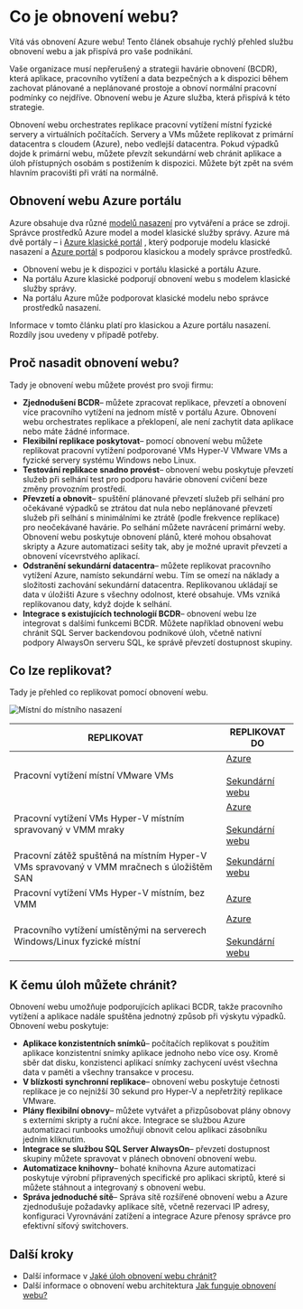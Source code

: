 <properties
    pageTitle="Co je obnovení webu? | Microsoft Azure"
    description="Přehled služby Azure obnovení webu a shrnuje scénáře nasazení."
    services="site-recovery"
    documentationCenter=""
    authors="rayne-wiselman"
    manager="cfreeman"
    editor=""/>

<tags
    ms.service="site-recovery"
    ms.devlang="na"
    ms.topic="get-started-article"
    ms.tgt_pltfrm="na"
    ms.workload="storage-backup-recovery"
    ms.date="10/13/2016"
    ms.author="raynew"/>

#  <a name="what-is-site-recovery"></a>Co je obnovení webu?

Vítá vás obnovení Azure webu! Tento článek obsahuje rychlý přehled službu obnovení webu a jak přispívá pro vaše podnikání.

Vaše organizace musí nepřerušený a strategii havárie obnovení (BCDR), která aplikace, pracovního vytížení a data bezpečných a k dispozici během zachovat plánované a neplánované prostoje a obnoví normální pracovní podmínky co nejdříve. Obnovení webu je Azure služba, která přispívá k této strategie.

Obnovení webu orchestrates replikace pracovní vytížení místní fyzické servery a virtuálních počítačích. Servery a VMs můžete replikovat z primární datacentra s cloudem (Azure), nebo vedlejší datacentra. Pokud výpadků dojde k primární webu, můžete převzít sekundární web chránit aplikace a úloh přístupných osobám s postižením k dispozici. Můžete být zpět na svém hlavním pracovišti při vrátí na normálně.

## <a name="site-recovery-in-the-azure-portal"></a>Obnovení webu Azure portálu

Azure obsahuje dva různé [modelů nasazení](../resource-manager-deployment-model.md) pro vytváření a práce se zdroji. Správce prostředků Azure model a model klasické služby správy. Azure má dvě portály – i [Azure klasické portál](https://manage.windowsazure.com/) , který podporuje modelu klasické nasazení a [Azure portál](https://portal.azure.com) s podporou klasickou a modely správce prostředků.

- Obnovení webu je k dispozici v portálu klasické a portálu Azure.
- Na portálu Azure klasické podporují obnovení webu s modelem klasické služby správy.
- Na portálu Azure může podporovat klasické modelu nebo správce prostředků nasazení. 

Informace v tomto článku platí pro klasickou a Azure portálu nasazení. Rozdíly jsou uvedeny v případě potřeby.


## <a name="why-deploy-site-recovery"></a>Proč nasadit obnovení webu?

Tady je obnovení webu můžete provést pro svoji firmu:

- **Zjednodušení BCDR**– můžete zpracovat replikace, převzetí a obnovení více pracovního vytížení na jednom místě v portálu Azure. Obnovení webu orchestrates replikace a překlopení, ale není zachytit data aplikace nebo máte žádné informace.
- **Flexibilní replikace poskytovat**– pomocí obnovení webu můžete replikovat pracovní vytížení podporované VMs Hyper-V VMware VMs a fyzické servery systému Windows nebo Linux.
- **Testování replikace snadno provést**– obnovení webu poskytuje převzetí služeb při selhání test pro podporu havárie obnovení cvičení beze změny provozním prostředí.
- **Převzetí a obnovit**– spuštění plánované převzetí služeb při selhání pro očekávané výpadků se ztrátou dat nula nebo neplánované převzetí služeb při selhání s minimálními ke ztrátě (podle frekvence replikace) pro neočekávané havárie. Po selhání můžete navrácení primární weby. Obnovení webu poskytuje obnovení plánů, které mohou obsahovat skripty a Azure automatizaci sešity tak, aby je možné upravit převzetí a obnovení vícevrstvého aplikací.
- **Odstranění sekundární datacentra**– můžete replikovat pracovního vytížení Azure, namísto sekundární webu. Tím se omezí na náklady a složitosti zachování sekundární datacentra. Replikovanou ukládají se data v úložišti Azure s všechny odolnost, které obsahuje. VMs vzniká replikovanou daty, když dojde k selhání.
- **Integrace s existujících technologií BCDR**– obnovení webu lze integrovat s dalšími funkcemi BCDR. Můžete například obnovení webu chránit SQL Server backendovou podnikové úloh, včetně nativní podpory AlwaysOn serveru SQL, ke správě převzetí dostupnost skupiny.

## <a name="what-can-i-replicate"></a>Co lze replikovat?

Tady je přehled co replikovat pomocí obnovení webu.

![Místní do místního nasazení](./media/site-recovery-overview/asr-overview-graphic.png)

**REPLIKOVAT** | **REPLIKOVAT DO** 
---|---
Pracovní vytížení místní VMware VMs | [Azure](site-recovery-vmware-to-azure-classic.md)<br/><br/> [Sekundární webu](site-recovery-vmware-to-vmware.md)
Pracovní vytížení VMs Hyper-V místním spravovaný v VMM mraky  | [Azure](site-recovery-vmm-to-azure.md)<br/><br/> [Sekundární webu](site-recovery-vmm-to-vmm.md) 
Pracovní zátěž spuštěná na místním Hyper-V VMs spravovaný v VMM mračnech s úložištěm SAN|  [Sekundární webu](site-recovery-vmm-san.md)
Pracovní vytížení VMs Hyper-V místním, bez VMM | [Azure](site-recovery-hyper-v-site-to-azure.md)
Pracovního vytížení umístěnými na serverech Windows/Linux fyzické místní | [Azure](site-recovery-vmware-to-azure-classic.md)<br/><br/> [Sekundární webu](site-recovery-vmware-to-vmware.md)


## <a name="what-workloads-can-i-protect"></a>K čemu úloh můžete chránit?

Obnovení webu umožňuje podporujících aplikaci BCDR, takže pracovního vytížení a aplikace nadále spuštěna jednotný způsob při výskytu výpadků. Obnovení webu poskytuje:

- **Aplikace konzistentních snímků**– počítačích replikovat s použitím aplikace konzistentní snímky aplikace jednoho nebo více osy. Kromě sběr dat disku, konzistenci aplikací snímky zachycení uvést všechna data v paměti a všechny transakce v procesu.
- **V blízkosti synchronní replikace**– obnovení webu poskytuje četnosti replikace je co nejnižší 30 sekund pro Hyper-V a nepřetržitý replikace VMware.
- **Plány flexibilní obnovy**– můžete vytvářet a přizpůsobovat plány obnovy s externími skripty a ruční akce. Integrace se službou Azure automatizaci runbooks umožňují obnovit celou aplikaci zásobníku jedním kliknutím.
- **Integrace se službou SQL Server AlwaysOn**– převzetí dostupnost skupiny můžete spravovat v plánech obnovení obnovení webu.
- **Automatizace knihovny**– bohaté knihovna Azure automatizaci poskytuje výrobní připravených specifické pro aplikaci skriptů, které si můžete stáhnout a integrovaný s obnovení webu.
- **Správa jednoduché sítě**– Správa sítě rozšířené obnovení webu a Azure zjednodušuje požadavky aplikace sítě, včetně rezervaci IP adresy, konfiguraci Vyrovnávání zatížení a integrace Azure přenosy správce pro efektivní síťový switchovers.


## <a name="next-steps"></a>Další kroky

- Další informace v [Jaké úloh obnovení webu chránit?](site-recovery-workload.md)
- Další informace o obnovení webu architektura [Jak funguje obnovení webu?](site-recovery-components.md)
 
